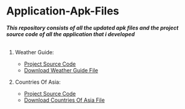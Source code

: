 # Application-Apk-Files

***This repository consists of all the updated apk files and the project source code of all the application that i developed***
<br/><br/>

1) Weather Guide: 

    - [Project Source Code](https://github.com/arnoldvaz27/WeatherGuide)
    - [Download Weather Guide File](https://github.com/arnoldvaz19/Application-Apk-Files/files/7025677/Weather.Guide.zip)


2) Countries Of Asia: 

    - [Project Source Code](https://github.com/arnoldvaz27/CountriesOfAsia)
    - [Download Countries Of Asia File](https://github.com/arnoldvaz19/Application-Apk-Files/files/7025954/Countries.Of.Asia.zip)
